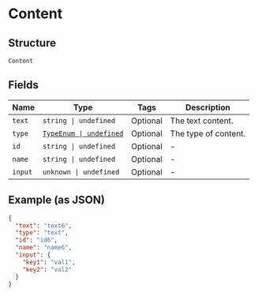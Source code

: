 
# Content

## Structure

`Content`

## Fields

| Name | Type | Tags | Description |
|  --- | --- | --- | --- |
| `text` | `string \| undefined` | Optional | The text content. |
| `type` | [`TypeEnum \| undefined`](../../doc/models/type-enum.md) | Optional | The type of content. |
| `id` | `string \| undefined` | Optional | - |
| `name` | `string \| undefined` | Optional | - |
| `input` | `unknown \| undefined` | Optional | - |

## Example (as JSON)

```json
{
  "text": "text6",
  "type": "text",
  "id": "id6",
  "name": "name6",
  "input": {
    "key1": "val1",
    "key2": "val2"
  }
}
```

